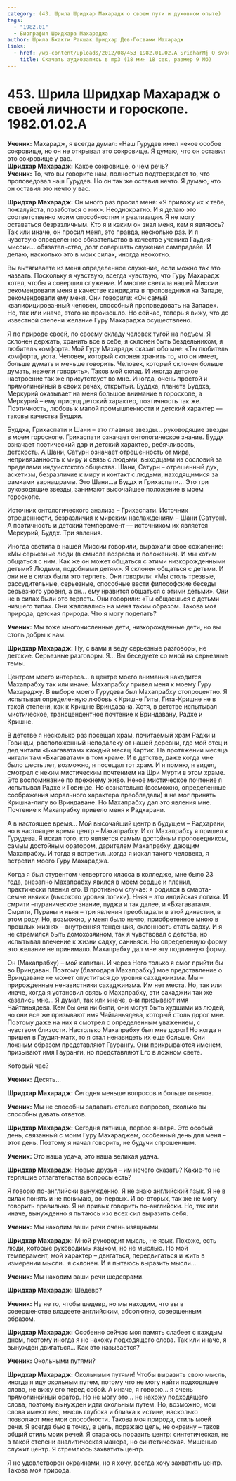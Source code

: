 ```yaml
---
category: (43. Шрила Шридхар Махарадж о своем пути и духовном опыте)
tags:
  - "1982.01"
  - Биография Шридхара Махараджа
author: Шрила Бхакти Ракшак Шридхар Дев-Госвами Махарадж
links:
  - href: /wp-content/uploads/2012/08/453_1982.01.02.A_SridharMj_O_svoey_lichnosti_i_goroskope1.mp3
    title: Скачать аудиозапись в mp3 (18 мин 18 сек, размер 9 Мб)
---
```


# 453. Шрила Шридхар Махарадж о своей личности и гороскопе. 1982.01.02.A

**Ученик:** Махарадж, я всегда думал: «Наш Гурудев имел некое особое сокровище, но он не открывал это сокровище. Я думаю, что он оставил это сокровище у вас.\
**Шридхар Махарадж:** Какое сокровище, о чем речь?\
**Ученик:** То, что вы говорите нам, полностью подтверждает то, что проповедовал наш Гурудев. Но он так же оставил нечто. Я думаю, что он оставил это нечто у вас.

**Шридхар Махарадж:** Он много раз просил меня: «Я привожу их к тебе, пожалуйста, позаботься о них». Неоднократно. И я делаю это соответственно моим способностям и реализации. Я не могу оставаться безразличным. Кто я и каким он знал меня, кем я являюсь? Так или иначе, он просил меня, это правда, несколько раз. И я чувствую определенное обязательство в качестве ученика Гаудия-миссии… обязательство, долг совершать служение сампрадайе. И делаю, насколько это в моих силах, иногда неохотно.

Вы вытягиваете из меня определенное служение, если можно так это назвать. Поскольку я чувствую, всегда чувствую, что Гуру Махарадж хотел, чтобы я совершил служение. И многие светила нашей Миссии рекомендовали меня в качестве кандидата в проповедники на Западе, рекомендовали ему меня. Они говорили: «Он самый квалифицированный человек, способный проповедовать на Западе». Но, так или иначе, этого не произошло. Но сейчас, теперь я вижу, что до известной степени желание Гуру Махараджа осуществлено.

Я по природе своей, по своему складу человек тугой на подъем. Я склонен держать, хранить все в себе, я склонен быть бездельником, я любитель комфорта. Мой Гуру Махарадж сказал обо мне: «Ты любитель комфорта, уюта. Человек, который склонен хранить то, что он имеет, больше думать и меньше говорить. Человек, который склонен больше думать, нежели говорить». Таков мой склад. И иногда детское настроение так же присутствует во мне. Иногда, очень простой и прямолинейный в своих речах, открытый. Буддха, планета Буддха, Меркурий оказывает на меня большое внимание в гороскопе, а Меркурий – ему присущ детский характер, поэтичность так же. Поэтичность, любовь к малой промышленности и детский характер — таковы качества Буддхи.

Буддха, Грихаспати и Шани – это главные звезды… руководящие звезды в моем гороскопе. Грихаспати означает онтологическое знание. Буддх означает поэтический дар и детский характер, ребячливость, детскость. А Шани, Сатурн означает отрешенность от мира, непривязанность к миру и связь с людьми, выходцами из сословий за пределами индуистского общества. Шани, Сатурн – отрешенный дух, аскетизм, безразличие к миру и контакт с людьми, находящимися за рамками варнашрамы. Это Шани…а Буддх и Грихаспати… Это три руководящие звезды, занимают высочайшее положение в моем гороскопе.

Источник онтологического анализа – Грихаспати. Источник отрешенности, безразличия к мирским наслаждениям – Шани (Сатурн). А поэтичность и детский темперамент — источником их является Меркурий, Буддх. Три явления.

Иногда светила в нашей Миссии говорили, выражали свое сожаление: «Мы серьезные люди (в смысле возраста и положения). И мы хотим общаться с ним. Как же он может общаться с этими низкорожденными детьми? Людьми, подобными детям». Я склонен общаться с детьми. И они не в силах были это терпеть. Они говорили: «Мы столь трезвые, рассудительные, серьезные, способные вести философские беседы серьезного уровня, а он… ему нравится общаться с этими детьми». Они не в силах были это терпеть. Они говорили: «Ты общаешься с детьми низшего типа». Они жаловались на меня таким образом. Такова моя природа, детская природа. Что я могу поделать?

**Ученик:** Мы тоже многочисленные дети, низкорожденные дети, но вы столь добры к нам.

**Шридхар Махарадж:** Ну, с вами я веду серьезные разговоры, не детские. Серьезные разговоры. Я… Вы беседуете со мной на серьезные темы.

Центром моего интереса… в центре моего внимания находится Махапрабху так или иначе. Махапрабху привел меня к моему Гуру Махараджу. В выборе моего Гурудева был Махапрабху стопроцентно. Я испытывал определенную любовь к Кришне Гиты, Гита-Кришне не в такой степени, как к Кришне Вриндавана. Хотя, в детстве испытывал мистическое, трансцендентное почтение к Вриндавану, Радхе и Кришне.

В детстве я несколько раз посещал храм, почитаемый храм Радхи и Говинды, расположенный неподалеку от нашей деревни, где мой отец и дед читали «Бхагаватам» каждый месяц Картик. На протяжении месяца читали там «Бхагаватам» в том храме. И в детстве, даже когда мне было шесть лет, возможно, я посещал тот храм. И я помню, я видел, смотрел с неким мистическим почтением на Шри Мурти в этом храме. Это воспоминание по прежнему живо. Некое мистическое почтение я испытывал Радхе и Говинде. Но сознательно (возможно, определенные соображения морального характера преобладали) я не мог принять Кришна-лилу во Вриндаване. Но Махапрабху дал это явления мне. Почтение к Махапрабху привело меня к Радхарани.

А в настоящее время… Мой высочайший центр в будущем – Радхарани, но в настоящее время центр – Махапрабху. И от Махапрабху я пришел к Гурудева. Я искал того, кто является самым достойным проповедником, самым достойным оратором, дарителем Махапрабху, дающим Махапрабху. И тогда я встретил…когда я искал такого человека, я встретил моего Гуру Махараджа.

Когда я был студентом четвертого класса в колледже, мне было 23 года, внезапно Махапрабху явился в моем сердце и пленил, практически пленил его. В противном случае: я родился в смарта-семье ньяики (высокого уровня логики). Ньяя – это индийская логика. И смрити –пураническое знание, пуджа и так далее, и «Бхагаватам». Смрити, Пураны и ньяя – три явления преобладали в этой династии, в этом роду. Но, возможно, у меня было нечто, приобретенное мною в прошлых жизнях – внутренняя тенденция, склонность стать садху. И я не стремился быть домохозяином, так я чувствовал с детства, но испытывал влечение к жизни садху, санньяси. Но определенную форму это желание не принимало. Махапрабху дал мне эту подлинную форму.

Он (Махапрабху) – мой капитан. И через Него только я смог прийти бы во Вриндаван. Поэтому (благодаря Махапрабху) мое представление о Вриндаване не может опуститься до уровня сахаджиизма. Мы – прирожденные ненавистники сахаджиизма. Им нет места. Но, так или иначе, когда я установил связь с Махапрабху, эти сахаджии так же казались мне… Я думал, так или иначе, они призывают имя Чайтаньядева. Кем бы они ни были, они могут быть худшими из людей, но они все же призывают имя Чайтаньядева, который столь дорог мне. Поэтому даже на них я смотрел с определенным уважением, с чувством близости. Настолько Махапрабху был мне дорог! Но когда я пришел в Гаудия-матх, то я стал ненавидеть их еще больше. Они ложным образом представляют Гаурангу. Они прикрываются именем, призывают имя Гауранги, но представляют Его в ложном свете.

Который час?

**Ученик:** Десять…

**Шридхар Махарадж:** Сегодня меньше вопросов и больше ответов.

**Ученик:** Мы не способны задавать столько вопросов, сколько вы способны давать ответов.

**Шридхар Махарадж:** Сегодня пятница, первое января. Это особый день, связанный с моим Гуру Махараджем, особенный день для меня – этот день. Поэтому я начал говорить, не будучи спрошенным.

**Ученик:** Это наша удача, это наша великая удача.

**Шридхар Махарадж:** Новые друзья – им нечего сказать? Какие-то не терпящие отлагательства вопросы есть?

Я говорю по-английски вынужденно. Я не знаю английский язык. Я не в силах понять и не понимаю, во-первых. И во-вторых, так же не могу говорить правильно. Я не привык говорить по-английски. Но, так или иначе, вынужденно я пытаюсь изо всех сил выразить себя.

**Ученик:** Мы находим ваши речи очень изящными.

**Шридхар Махарадж:** Мной руководит мысль, не язык. Похоже, есть люди, которые руководимы языком, но не мыслью. Но мой темперамент, мой характер – двигаться, передвигаться и жить в измерении мысли.. я склонен. И я пытаюсь выразить мысли…

**Ученик:** Мы находим ваши речи шедеврами.

**Шридхар Махарадж:** Шедевр?

**Ученик:** Ну не то, чтобы шедевр, но мы находим, что вы в совершенстве владеете английским, абсолютно, совершенным образом.

**Шридхар Махарадж:** Особенно сейчас моя память слабеет с каждым днем, поэтому иногда я не нахожу подходящего слова. Так или иначе, я вынужден двигаться… Как это называется?

**Ученик:** Окольными путями?

**Шридхар Махарадж:** Окольными путями! Чтобы выразить свою мысль, иногда я иду окольным путем, потому что не могу найти подходящее слово, не вижу его перед собой. А иначе, я говорю… я очень прямолинейный оратор. Но не могу это… не нахожу подходящего слова, поэтому вынужден идти окольным путем. Но, возможно, мои слова имеют вес, мысль глубока и близка к истине, насколько позволяют мне мои способности. Такова моя природа, стиль моей речи. Я всегда бью в точку, в цель, поражаю цель, не окраину – таков общий стиль моих речей. Я стараюсь поразить центр: синтетическая, не в такой степени аналитическая манера, но синтетическая. Мишенью служит центр. Я стремлюсь захватить центр.

Я не удовлетворен окраинами, но я хочу, всегда хочу захватить центр. Такова моя природа.

